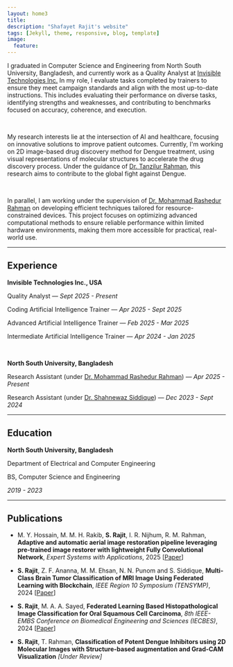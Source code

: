 ```yaml
---
layout: home3
title: 
description: "Shafayet Rajit's website"
tags: [Jekyll, theme, responsive, blog, template]
image:
  feature: 
---
```

I graduated in Computer Science and Engineering from North South University, Bangladesh, and currently work as a Quality Analyst at <a href="https://www.invisible.co/">Invisible Technologies Inc.</a> In my role, I evaluate tasks completed by trainers to ensure they meet campaign standards and align with the most up-to-date instructions. This includes evaluating their performance on diverse tasks, identifying strengths and weaknesses, and contributing to benchmarks focused on accuracy, coherence, and execution.

<br />

My research interests lie at the intersection of AI and healthcare, focusing on innovative solutions to improve patient outcomes. Currently, I'm working on 2D image-based drug discovery method for Dengue treatment, using visual representations of molecular structures to accelerate the drug discovery process. Under the guidance of <a href="https://sites.google.com/site/tanzilctg/">Dr. Tanzilur Rahman</a>, this research aims to contribute to the global fight against Dengue.

<br />

In parallel, I am working under the supervision of <a href="https://ece.northsouth.edu/people/rashedur-rahman/">Dr. Mohammad Rashedur Rahman</a> on developing efficient techniques tailored for resource-constrained devices. This project focuses on optimizing advanced computational methods to ensure reliable performance within limited hardware environments, making them more accessible for practical, real-world use.

<!-- <p style="background-image: linear-gradient(to left, indigo, #6CB4EE); -webkit-background-clip: text; color: transparent;"><em>I am actively exploring PhD opportunities for Fall 2025 admission. If you know of any relevant openings, I would be grateful for your insights. Thank you!</em></p> -->

<hr>

## Experience

**Invisible Technologies Inc., USA**

Quality Analyst &mdash; *Sept 2025 - Present*

Coding Artificial Intelligence Trainer &mdash; *Apr 2025 - Sept 2025*

Advanced Artificial Intelligence Trainer &mdash; *Feb 2025 - Mar 2025*

Intermediate Artificial Intelligence Trainer &mdash; *Apr 2024 - Jan 2025*

<br />

**North South University, Bangladesh**

Research Assistant (under <a href="https://ece.northsouth.edu/people/rashedur-rahman/">Dr. Mohammad Rashedur Rahman</a>) &mdash; *Apr 2025 - Present*

Research Assistant (under <a href="https://ece.northsouth.edu/people/dr-shahnewaz-siddique/">Dr. Shahnewaz Siddique</a>) &mdash; *Dec 2023 - Sept 2024*

<hr>

## Education

**North South University, Bangladesh**

Department of Electrical and Computer Engineering

BS, Computer Science and Engineering

*2019 - 2023*

<hr>

## Publications 

+ M. Y. Hossain, M. M. H. Rakib, **S. Rajit**, I. R. Nijhum, R. M. Rahman, **Adaptive and automatic aerial image restoration pipeline leveraging pre-trained image restorer with lightweight Fully Convolutional Network**, *Expert Systems with Applications*, 2025 [<a href="https://www.sciencedirect.com/science/article/abs/pii/S0957417424020773" target="_blank">Paper</a>]

+ **S. Rajit**, Z. F. Ananna, M. M. Ehsan, N. N. Punom and S. Siddique, **Multi-Class Brain Tumor Classification of MRI Image Using Federated Learning with Blockchain**, *IEEE Region 10 Symposium (TENSYMP)*, 2024 [<a href="https://doi.org/10.1109/TENSYMP61132.2024.10752160" target="_blank">Paper</a>]

+ **S. Rajit**, M. A. A. Sayed, **Federated Learning Based Histopathological Image Classification for Oral Squamous Cell Carcinoma**, *8th IEEE-EMBS Conference on Biomedical Engineering and Sciences (IECBES)*, 2024 [<a href="https://doi.org/10.1109/IECBES61011.2024.10991111" target="_blank">Paper</a>] 

+ **S. Rajit**, T. Rahman, **Classification of Potent Dengue Inhibitors using 2D Molecular Images with Structure-based augmentation and Grad-CAM Visualization** *[Under Review]*






